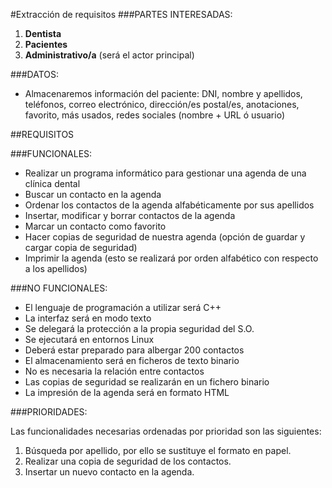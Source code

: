 #Extracción de requisitos
###PARTES INTERESADAS:

1. __Dentista__
2. __Pacientes__
3. __Administrativo/a__ (será el actor principal)

###DATOS:

- Almacenaremos información del paciente: DNI, nombre y apellidos, teléfonos, correo electrónico, dirección/es postal/es, anotaciones, favorito, más usados, redes sociales (nombre + URL ó usuario)

##REQUISITOS

###FUNCIONALES:

- Realizar un programa informático para gestionar una agenda de una clínica dental
- Buscar un contacto en la agenda
- Ordenar los contactos de la agenda alfabéticamente por sus apellidos
- Insertar, modificar y borrar contactos de la agenda
- Marcar un contacto como favorito
- Hacer copias de seguridad de nuestra agenda (opción de guardar y cargar copia de seguridad)
- Imprimir la agenda (esto se realizará por orden alfabético con respecto a los apellidos)

###NO FUNCIONALES:

- El lenguaje de programación a utilizar será C++
- La interfaz será en modo texto
- Se delegará la protección a la propia seguridad del S.O.
- Se ejecutará en entornos Linux
- Deberá estar preparado para albergar 200 contactos
- El almacenamiento será en ficheros de texto binario
- No es necesaria la relación entre contactos
- Las copias de seguridad se realizarán en un fichero binario
- La impresión de la agenda será en formato HTML

###PRIORIDADES:

Las funcionalidades necesarias ordenadas por prioridad son las siguientes:

1. Búsqueda por apellido, por ello se sustituye el formato en papel.
2. Realizar una copia de seguridad de los contactos.
3. Insertar un nuevo contacto en la agenda.
